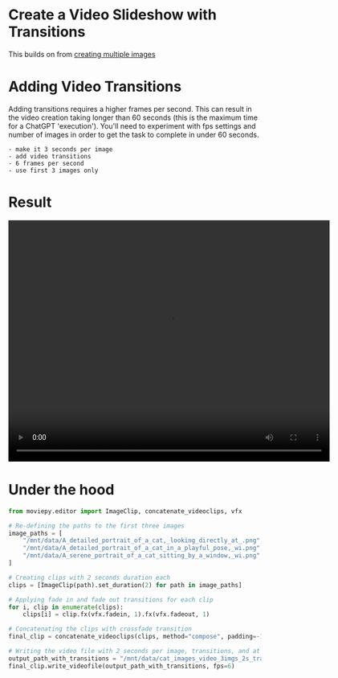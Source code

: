 # Create a Video Slideshow with Transitions

This builds on from [creating multiple images]('video%20islideshow.md') 



# Adding Video Transitions

Adding transitions requires a higher frames per second. This can result in the video creation taking longer than 60 seconds (this is the maximum time for a ChatGPT 'execution'). You'll need to experiment with fps settings and number of images in order to get the task to complete in under 60 seconds.

```
- make it 3 seconds per image
- add video transitions
- 6 frames per second
- use first 3 images only
```

# Result
<video width="640" height="480" controls>
  <source src="./assets/video_slideshow_with_transitions.mp4" type="video/mp4">
Your browser does not support the video tag.
</video>


# Under the hood

```python
from moviepy.editor import ImageClip, concatenate_videoclips, vfx

# Re-defining the paths to the first three images
image_paths = [
    "/mnt/data/A_detailed_portrait_of_a_cat,_looking_directly_at_.png",
    "/mnt/data/A_detailed_portrait_of_a_cat_in_a_playful_pose,_wi.png",
    "/mnt/data/A_serene_portrait_of_a_cat_sitting_by_a_window,_wi.png"
]

# Creating clips with 2 seconds duration each
clips = [ImageClip(path).set_duration(2) for path in image_paths]

# Applying fade in and fade out transitions for each clip
for i, clip in enumerate(clips):
    clips[i] = clip.fx(vfx.fadein, 1).fx(vfx.fadeout, 1)

# Concatenating the clips with crossfade transition
final_clip = concatenate_videoclips(clips, method="compose", padding=-1)

# Writing the video file with 2 seconds per image, transitions, and at 6 fps
output_path_with_transitions = "/mnt/data/cat_images_video_3imgs_2s_transitions_6fps.mp4"
final_clip.write_videofile(output_path_with_transitions, fps=6)

```